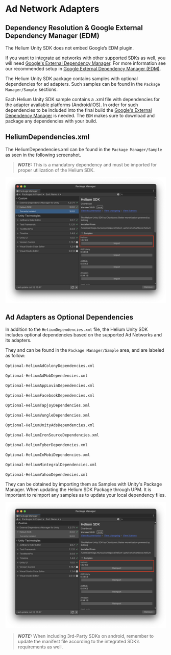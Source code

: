 # Ad Network Adapters

## Dependency Resolution & Google External Dependency Manager (EDM)

The Helium Unity SDK does not embed Google’s EDM plugin.

If you want to integrate ad networks with other supported SDKs as well, you will need [Google's External Dependency Manager](https://developers.google.com/unity/archive#external_dependency_manager_for_unity). For more information see our recommended setup in [Google External Dependency Manager (EDM)](edm.md).

The Helium Unity SDK package contains samples with optional dependencies for ad adapters. Such samples can be found in the `Package Manager/Sample` sections.

Each Helium Unity SDK sample contains a .xml file with dependencies for the adapter available platforms (Android/iOS). In order for such dependencies to be included into the final build the [Google's External Dependency Manager](https://github.com/googlesamples/unity-jar-resolver) is needed.
The `EDM` makes sure to download and package any dependencies with your build.

## HeliumDependencies.xml

The HeliumDependencies.xml can be found in the `Package Manager/Sample` as seen in the following screenshot.

> **_NOTE:_** This is a mandatory dependency and must be imported for proper utilization of the Helium SDK.

![HeliumDependencies.xml](../images/helium-dependencies.png)

## Ad Adapters as Optional Dependencies
In addition to the `HeliumDependencies.xml` file, the Helium Unity SDK includes optional dependencies based on the supported Ad Networks and its adapters.

They and can be found in the `Package Manager/Sample` area, and are labeled as follow:

`Optional-HeliumAdColonyDependencies.xml`

`Optional-HeliumAdMobDependencies.xml`

`Optional-HeliumAppLovinDependencies.xml`

`Optional-HeliumFacebookDependencies.xml`

`Optional-HeliumTapjoyDependencies.xml`

`Optional-HeliumVungleDependencies.xml`

`Optional-HeliumUnityAdsDependencies.xml`

`Optional-HeliumIronSourceDependencies.xml`

`Optional-HeliumFyberDependencies.xml`

`Optional-HeliumInMobiDependencies.xml`

`Optional-HeliumMintegralDependencies.xml`

`Optional-HeliumYahooDependencies.xml`

They can be obtained by importing them as Samples with Unity's Package Manager. When updating the Helium SDK Package through UPM. It is important to reimport any samples as to update your local dependency files.

![Reimport](../images/reimport.png)

> **_NOTE:_** When including 3rd-Party SDKs on android, remember to update the manifest file according to the integrated SDK’s requirements as well.
